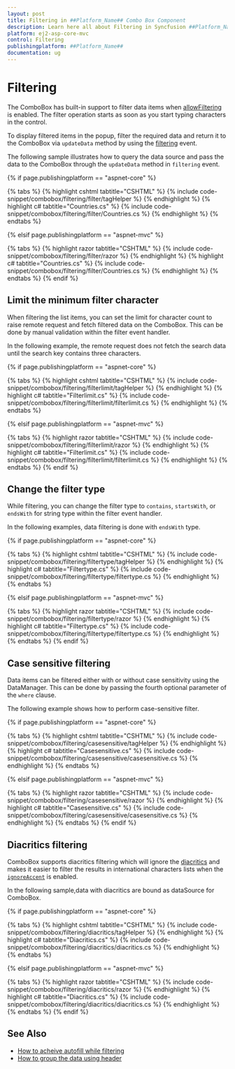 ```yaml
---
layout: post
title: Filtering in ##Platform_Name## Combo Box Component
description: Learn here all about Filtering in Syncfusion ##Platform_Name## Combo Box component of Syncfusion Essential JS 2 and more.
platform: ej2-asp-core-mvc
control: Filtering
publishingplatform: ##Platform_Name##
documentation: ug
---
```



# Filtering

The ComboBox has built-in support to filter data items when [allowFiltering](https://help.syncfusion.com/cr/cref_files/aspnetcore-js2/Syncfusion.EJ2~Syncfusion.EJ2.DropDowns.ComboBox~AllowFiltering.html) is enabled. The filter
operation starts as soon as you start typing characters in the control.

To display filtered items in the popup, filter the required data and return it to the ComboBox
via `updateData` method by using the [filtering](https://help.syncfusion.com/cr/cref_files/aspnetcore-js2/Syncfusion.EJ2~Syncfusion.EJ2.DropDowns.ComboBox~Filtering.html) event.

The following sample illustrates how to query the data source and pass the data to the ComboBox
through the `updateData` method in `filtering` event.

{% if page.publishingplatform == "aspnet-core" %}

{% tabs %}
{% highlight cshtml tabtitle="CSHTML" %}
{% include code-snippet/combobox/filtering/filter/tagHelper %}
{% endhighlight %}
{% highlight c# tabtitle="Countries.cs" %}
{% include code-snippet/combobox/filtering/filter/Countries.cs %}
{% endhighlight %}
{% endtabs %}

{% elsif page.publishingplatform == "aspnet-mvc" %}

{% tabs %}
{% highlight razor tabtitle="CSHTML" %}
{% include code-snippet/combobox/filtering/filter/razor %}
{% endhighlight %}
{% highlight c# tabtitle="Countries.cs" %}
{% include code-snippet/combobox/filtering/filter/Countries.cs %}
{% endhighlight %}
{% endtabs %}
{% endif %}



## Limit the minimum filter character

When filtering the list items, you can set the limit for character count to raise remote request and fetch
filtered data on the ComboBox. This can be done by manual validation within the filter event handler.

In the following example, the remote request does not fetch the search data until the search key contains three characters.

{% if page.publishingplatform == "aspnet-core" %}

{% tabs %}
{% highlight cshtml tabtitle="CSHTML" %}
{% include code-snippet/combobox/filtering/filterlimit/tagHelper %}
{% endhighlight %}
{% highlight c# tabtitle="Filterlimit.cs" %}
{% include code-snippet/combobox/filtering/filterlimit/filterlimit.cs %}
{% endhighlight %}
{% endtabs %}

{% elsif page.publishingplatform == "aspnet-mvc" %}

{% tabs %}
{% highlight razor tabtitle="CSHTML" %}
{% include code-snippet/combobox/filtering/filterlimit/razor %}
{% endhighlight %}
{% highlight c# tabtitle="Filterlimit.cs" %}
{% include code-snippet/combobox/filtering/filterlimit/filterlimit.cs %}
{% endhighlight %}
{% endtabs %}
{% endif %}



## Change the filter type

While filtering, you can change the filter type to `contains`,
`startsWith`, or `endsWith` for string type within the filter event handler.

In the following examples, data filtering is done with `endsWith` type.

{% if page.publishingplatform == "aspnet-core" %}

{% tabs %}
{% highlight cshtml tabtitle="CSHTML" %}
{% include code-snippet/combobox/filtering/filtertype/tagHelper %}
{% endhighlight %}
{% highlight c# tabtitle="Filtertype.cs" %}
{% include code-snippet/combobox/filtering/filtertype/filtertype.cs %}
{% endhighlight %}
{% endtabs %}

{% elsif page.publishingplatform == "aspnet-mvc" %}

{% tabs %}
{% highlight razor tabtitle="CSHTML" %}
{% include code-snippet/combobox/filtering/filtertype/razor %}
{% endhighlight %}
{% highlight c# tabtitle="Filtertype.cs" %}
{% include code-snippet/combobox/filtering/filtertype/filtertype.cs %}
{% endhighlight %}
{% endtabs %}
{% endif %}



## Case sensitive filtering

Data items can be filtered either with or without case sensitivity using the DataManager. This can be done
by passing the fourth optional parameter of the `where` clause.

The following example shows how to perform case-sensitive filter.

{% if page.publishingplatform == "aspnet-core" %}

{% tabs %}
{% highlight cshtml tabtitle="CSHTML" %}
{% include code-snippet/combobox/filtering/casesensitive/tagHelper %}
{% endhighlight %}
{% highlight c# tabtitle="Casesensitive.cs" %}
{% include code-snippet/combobox/filtering/casesensitive/casesensitive.cs %}
{% endhighlight %}
{% endtabs %}

{% elsif page.publishingplatform == "aspnet-mvc" %}

{% tabs %}
{% highlight razor tabtitle="CSHTML" %}
{% include code-snippet/combobox/filtering/casesensitive/razor %}
{% endhighlight %}
{% highlight c# tabtitle="Casesensitive.cs" %}
{% include code-snippet/combobox/filtering/casesensitive/casesensitive.cs %}
{% endhighlight %}
{% endtabs %}
{% endif %}



## Diacritics filtering

ComboBox supports diacritics filtering which will ignore the [diacritics](https://en.wikipedia.org/wiki/Diacritic) and
makes it easier to filter the results in international characters lists
when the [`ignoreAccent`](https://help.syncfusion.com/cr/cref_files/aspnetcore-js2/Syncfusion.EJ2~Syncfusion.EJ2.DropDowns.ComboBox~IgnoreAccent.html) is enabled.

In the following sample,data with diacritics are bound as dataSource for ComboBox.

{% if page.publishingplatform == "aspnet-core" %}

{% tabs %}
{% highlight cshtml tabtitle="CSHTML" %}
{% include code-snippet/combobox/filtering/diacritics/tagHelper %}
{% endhighlight %}
{% highlight c# tabtitle="Diacritics.cs" %}
{% include code-snippet/combobox/filtering/diacritics/diacritics.cs %}
{% endhighlight %}
{% endtabs %}

{% elsif page.publishingplatform == "aspnet-mvc" %}

{% tabs %}
{% highlight razor tabtitle="CSHTML" %}
{% include code-snippet/combobox/filtering/diacritics/razor %}
{% endhighlight %}
{% highlight c# tabtitle="Diacritics.cs" %}
{% include code-snippet/combobox/filtering/diacritics/diacritics.cs %}
{% endhighlight %}
{% endtabs %}
{% endif %}



## See Also

* [How to acheive autofill while filtering](./how-to/autofill)
* [How to group the data using header](./grouping/)
